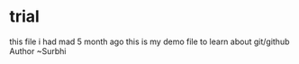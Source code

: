 # trial
this file i had mad 5 month ago 
this is my demo file to learn about git/github
Author ~Surbhi
